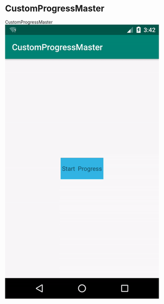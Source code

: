 # CustomProgressMaster
CustomProgressMaster
![img](https://github.com/futureLix/CustomProgressMaster/blob/master/pic/ezgif.com-video-to-gif.gif)
      
